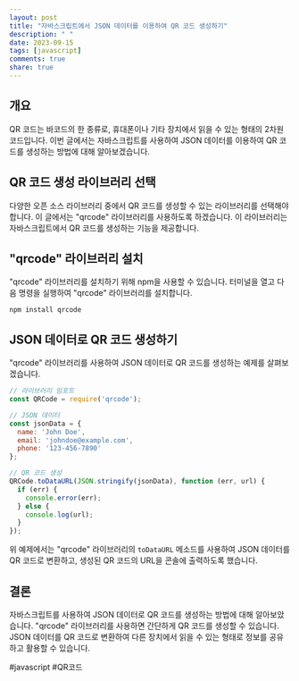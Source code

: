 ```yaml
---
layout: post
title: "자바스크립트에서 JSON 데이터를 이용하여 QR 코드 생성하기"
description: " "
date: 2023-09-15
tags: [javascript]
comments: true
share: true
---
```


## 개요
QR 코드는 바코드의 한 종류로, 휴대폰이나 기타 장치에서 읽을 수 있는 형태의 2차원 코드입니다. 이번 글에서는 자바스크립트를 사용하여 JSON 데이터를 이용하여 QR 코드를 생성하는 방법에 대해 알아보겠습니다.

## QR 코드 생성 라이브러리 선택
다양한 오픈 소스 라이브러리 중에서 QR 코드를 생성할 수 있는 라이브러리를 선택해야 합니다. 이 글에서는 "qrcode" 라이브러리를 사용하도록 하겠습니다. 이 라이브러리는 자바스크립트에서 QR 코드를 생성하는 기능을 제공합니다.

## "qrcode" 라이브러리 설치
"qrcode" 라이브러리를 설치하기 위해 npm을 사용할 수 있습니다. 터미널을 열고 다음 명령을 실행하여 "qrcode" 라이브러리를 설치합니다.

```shell
npm install qrcode
```

## JSON 데이터로 QR 코드 생성하기
"qrcode" 라이브러리를 사용하여 JSON 데이터로 QR 코드를 생성하는 예제를 살펴보겠습니다.

```javascript
// 라이브러리 임포트
const QRCode = require('qrcode');

// JSON 데이터
const jsonData = {
  name: 'John Doe',
  email: 'johndoe@example.com',
  phone: '123-456-7890'
};

// QR 코드 생성
QRCode.toDataURL(JSON.stringify(jsonData), function (err, url) {
  if (err) {
    console.error(err);
  } else {
    console.log(url);
  }
});
```

위 예제에서는 "qrcode" 라이브러리의 `toDataURL` 메소드를 사용하여 JSON 데이터를 QR 코드로 변환하고, 생성된 QR 코드의 URL을 콘솔에 출력하도록 했습니다.

## 결론
자바스크립트를 사용하여 JSON 데이터로 QR 코드를 생성하는 방법에 대해 알아보았습니다. "qrcode" 라이브러리를 사용하면 간단하게 QR 코드를 생성할 수 있습니다. JSON 데이터를 QR 코드로 변환하여 다른 장치에서 읽을 수 있는 형태로 정보를 공유하고 활용할 수 있습니다.

#javascript #QR코드